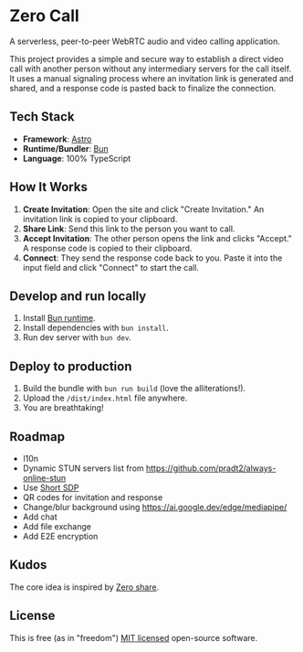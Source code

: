 # Zero Call

A serverless, peer-to-peer WebRTC audio and video calling application.

This project provides a simple and secure way to establish a direct video call
with another person without any intermediary servers for the call itself. It
uses a manual signaling process where an invitation link is generated and
shared, and a response code is pasted back to finalize the connection.

## Tech Stack

-   **Framework**: [Astro](https://astro.build/)
-   **Runtime/Bundler**: [Bun](https://bun.sh/)
-   **Language**: 100% TypeScript

## How It Works

1.  **Create Invitation**: Open the site and click "Create Invitation." An
    invitation link is copied to your clipboard.
2.  **Share Link**: Send this link to the person you want to call.
3.  **Accept Invitation**: The other person opens the link and clicks "Accept."
    A response code is copied to their clipboard.
4.  **Connect**: They send the response code back to you. Paste it into the
    input field and click "Connect" to start the call.

## Develop and run locally

1. Install [Bun runtime](https://bun.sh/).
2. Install dependencies with `bun install`.
3. Run dev server with `bun dev`.

## Deploy to production

1. Build the bundle with `bun run build` (love the alliterations!).
2. Upload the `/dist/index.html` file anywhere.
3. You are breathtaking!

## Roadmap

* I10n
* Dynamic STUN servers list from https://github.com/pradt2/always-online-stun
* Use [Short SDP](https://github.com/ntsd/sdp-compact)
* QR codes for invitation and response
* Change/blur background using https://ai.google.dev/edge/mediapipe/
* Add chat
* Add file exchange
* Add E2E encryption

## Kudos

The core idea is inspired by [Zero share](https://github.com/ntsd/zero-share).

## License

This is free (as in "freedom") [MIT licensed](./LICENSE) open-source software.
